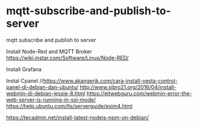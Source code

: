 # mqtt-subscribe-and-publish-to-server
mqtt subscribe and publish to server


Install Node-Red and MQTT Broker
https://wiki.instar.com/Software/Linux/Node-RED/

Install Grafana


Instal Cpanel
//https://www.akangerik.com/cara-install-vesta-control-panel-di-debian-dan-ubuntu/
http://www.sibro21.org/2016/04/install-webmin-di-debian-jessie-8.html
https://eitwebguru.com/webmin-error-the-web-server-is-running-in-ssl-mode/
https://help.ubuntu.com/lts/serverguide/exim4.html


https://tecadmin.net/install-latest-nodejs-npm-on-debian/
